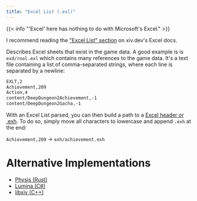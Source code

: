 ```yaml
---
title: "Excel List (.exl)"
---
```


{{< info "'Excel' here has nothing to do with Microsoft's Excel." >}}

I recommend reading the ["Excel List" section](https://xiv.dev/game-data/file-formats/excel#excel-list-.exl) on xiv.dev's Excel docs.

Describes Excel sheets that exist in the game data. A good example is is `exd/rool.exl` which contains many references to the game data. It's a text file containing a list of comma-separated strings, where each line is separated by a newline:

```txt
EXLT,2
Achievement,209
Action,4
content/DeepDungeon2Achievement,-1
content/DeepDungeon2Gacha,-1
```

With an Excel List parsed, you can then build a path to a [Excel header or .exh](format/exh). To do so, simply move all characters to lowercase and append `.exh` at the end:

`Achievement,209` -> `exh/achievement.exh`

# Alternative Implementations

* [Physis (Rust)](https://git.sr.ht/~redstrate/physis/tree/main/item/src/exl.rs)
* [Lumina (C#)](https://github.com/NotAdam/Lumina/blob/master/src/Lumina/Data/Files/Excel/ExcelListFile.cs)
* [libxiv (C++)](https://git.sr.ht/~redstrate/libxiv/tree/main/item/src/exlparser.cpp)
